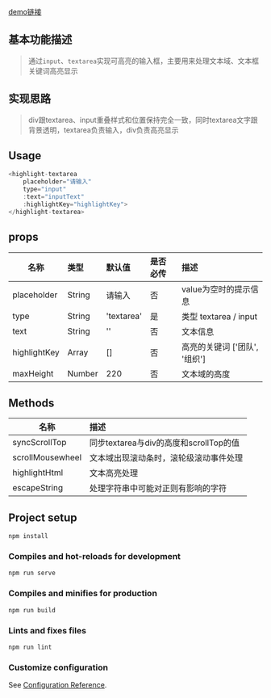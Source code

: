 [demo链接](https://profitfrl.github.io/highlight-textarea/dist/)
## 基本功能描述
> 通过`input`、`textarea`实现可高亮的输入框，主要用来处理文本域、文本框关键词高亮显示

## 实现思路
> div跟textarea、input重叠样式和位置保持完全一致，同时textarea文字跟背景透明，textarea负责输入，div负责高亮显示

## Usage
``` javascript
<highlight-textarea
    placeholder="请输入"
    type="input"
    :text="inputText"
    :highlightKey="highlightKey">
</highlight-textarea>
```
## props

|   名称   |      类型     | 默认值 |  是否必传 |  描述  |
|-------------|:--------------|:-------|:-------|:-------|
| placeholder |  String       | 请输入     |   否    | value为空时的提示信息 |
| type        |  String       | 'textarea'|   是    | 类型  textarea / input|
| text        |  String       | ''     |   否    | 文本信息 |
| highlightKey|  Array        | []     |   否    | 高亮的关键词 ['团队', '组织']|
| maxHeight   |  Number       | 220     |   否    | 文本域的高度|

## Methods
|   名称   |  描述  |
|----------|:-------|
| syncScrollTop | 同步textarea与div的高度和scrollTop的值 |
| scrollMousewheel | 文本域出现滚动条时，滚轮级滚动事件处理 |
| highlightHtml | 文本高亮处理 |
| escapeString | 处理字符串中可能对正则有影响的字符 |

## Project setup
```
npm install
```

### Compiles and hot-reloads for development
```
npm run serve
```

### Compiles and minifies for production
```
npm run build
```

### Lints and fixes files
```
npm run lint
```

### Customize configuration
See [Configuration Reference](https://cli.vuejs.org/config/).

